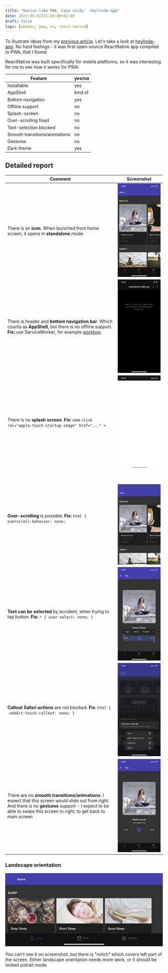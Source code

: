 ```yaml
---
title: "Native-like PWA. Case study:  heylinda-app"
date: 2023-09-01T21:19:00+02:00
draft: false
tags: [webdev, pwa, ux, react-native]
---
```


To illustrate ideas from my [previous article](/posts/native-like-pwa). Let's take a look at [heylinda-app](https://github.com/heylinda/heylinda-app). No hard feelings - it was first open-source ReactNative app compiled to PWA, that I found.

ReactNative was built specifically for mobile platforms, so it was interesting for me to see how it works for PWA.

<!--more-->

| Feature                       | yes/no  |
| ----------------------------- | ------- |
| Installable                   | yes     |
| AppShell                      | kind of |
| Bottom navigation             | yes     |
| Offline support               | no      |
| Splash-screen                 | no      |
| Over-scrolling fixed          | no      |
| Text-selection blocked        | no      |
| Smooth transitions/animations | no      |
| Gestures                      | no      |
| Dark theme                    | yes     |

## Detailed report

| Comment                                                                                                                                                                                                                    | Screenshot   |
| -------------------------------------------------------------------------------------------------------------------------------------------------------------------------------------------------------------------------- | ------------ |
| There is an **icon**. When launched from home screen, it opens in **standalone** mode.                                                                                                                                     | ![](./1.png) |
| There is header and **bottom navigation bar**. Which counts as **AppShell**, but there is no offline support. **Fix:** use ServiceWorker, for example [workbox](https://developer.chrome.com/docs/workbox/).               | ![](./2.png) |
| There is no **splash screen**. **Fix:** use `<link rel="apple-touch-startup-image" href="..." >`                                                                                                                           | ![](./3.png) |
| **Over-scrolling** is possible. **Fix:** `html { overscroll-behavior: none;`                                                                                                                                               | ![](./4.png) |
| **Text can be selected** by accident, when trying to tap button. **Fix:** `* { user-select: none; }`                                                                                                                       | ![](./5.png) |
| **Callout Safari actions** are not blocked. **Fix**: `html { -webkit-touch-callout: none; }`                                                                                                                               | ![](./6.png) |
| There are no **smooth transitions/animations**. I expect that this screen would slide out from right. And there is no **gestures** support - I expect to be able to swipe this screen to right, to get back to main screen | ![](./7.png) |

### Landscape orientation

![](./8.png)

You can't see it on screenshot, but there is "notch" which covers left part of the screen. Either landscape orientation needs more work, or it should be locked potrait mode.
